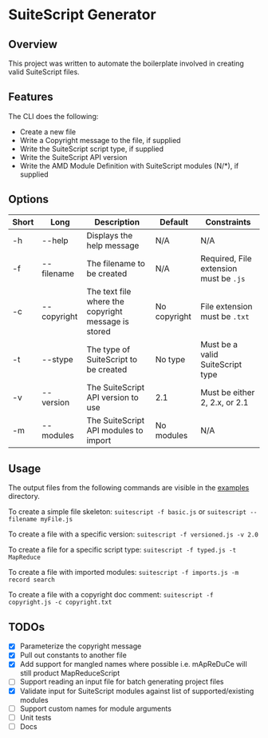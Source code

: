 # SuiteScript Generator

## Overview
This project was written to automate the boilerplate involved in creating valid SuiteScript files.

## Features
The CLI does the following:
- Create a new file
- Write a Copyright message to the file, if supplied
- Write the SuiteScript script type, if supplied
- Write the SuiteScript API version
- Write the AMD Module Definition with SuiteScript modules (N/*), if supplied

## Options
| Short | Long | Description | Default | Constraints |
| ----- | ---- | ----------- | ------- | ----------- |
|  -h   | --help | Displays the help message | N/A | N/A |
|  -f   | --filename | The filename to be created | N/A | Required, File extension must be `.js` |
|  -c   | --copyright | The text file where the copyright message is stored | No copyright | File extension must be `.txt` |
|  -t   | --stype | The type of SuiteScript to be created | No type | Must be a valid SuiteScript type |
|  -v   | --version | The SuiteScript API version to use | 2.1 | Must be either 2, 2.x, or 2.1 |
|  -m   | --modules | The SuiteScript API modules to import | No modules | N/A |

## Usage
The output files from the following commands are visible in the [examples](examples) directory.

To create a simple file skeleton:
`suitescript -f basic.js` or `suitescript --filename myFile.js`

To create a file with a specific version:
`suitescript -f versioned.js -v 2.0`

To create a file for a specific script type:
`suitescript -f typed.js -t MapReduce`

To create a file with imported modules:
`suitescript -f imports.js -m record search`

To create a file with a copyright doc comment:
`suitescript -f copyright.js -c copyright.txt`

## TODOs
- [X] Parameterize the copyright message
- [X] Pull out constants to another file
- [X] Add support for mangled names where possible i.e. mApReDuCe will still product MapReduceScript
- [ ] Support reading an input file for batch generating project files
- [X] Validate input for SuiteScript modules against list of supported/existing modules
- [ ] Support custom names for module arguments
- [ ] Unit tests
- [ ] Docs

